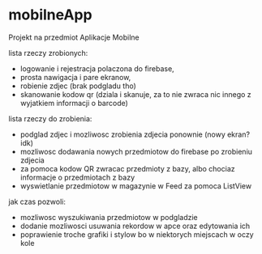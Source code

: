 # mobilneApp
Projekt na przedmiot Aplikacje Mobilne

lista rzeczy zrobionych:
- logowanie i rejestracja polaczona do firebase,
- prosta nawigacja i pare ekranow,
- robienie zdjec (brak podgladu tho)
- skanowanie kodow qr (dziala i skanuje, za to nie zwraca nic innego z wyjatkiem informacji o barcode)

lista rzeczy do zrobienia:
- podglad zdjec i mozliwosc zrobienia zdjecia ponownie (nowy ekran? idk)
- mozliwosc dodawania nowych przedmiotow do firebase po zrobieniu zdjecia
- za pomoca kodow QR zwracac przedmioty z bazy, albo chociaz informacje o przedmiotach z bazy
- wyswietlanie przedmiotow w magazynie w Feed za pomoca ListView

jak czas pozwoli:
- mozliwosc wyszukiwania przedmiotow w podgladzie
- dodanie mozliwosci usuwania rekordow w apce oraz edytowania ich
- poprawienie troche grafiki i stylow bo w niektorych miejscach w oczy kole
